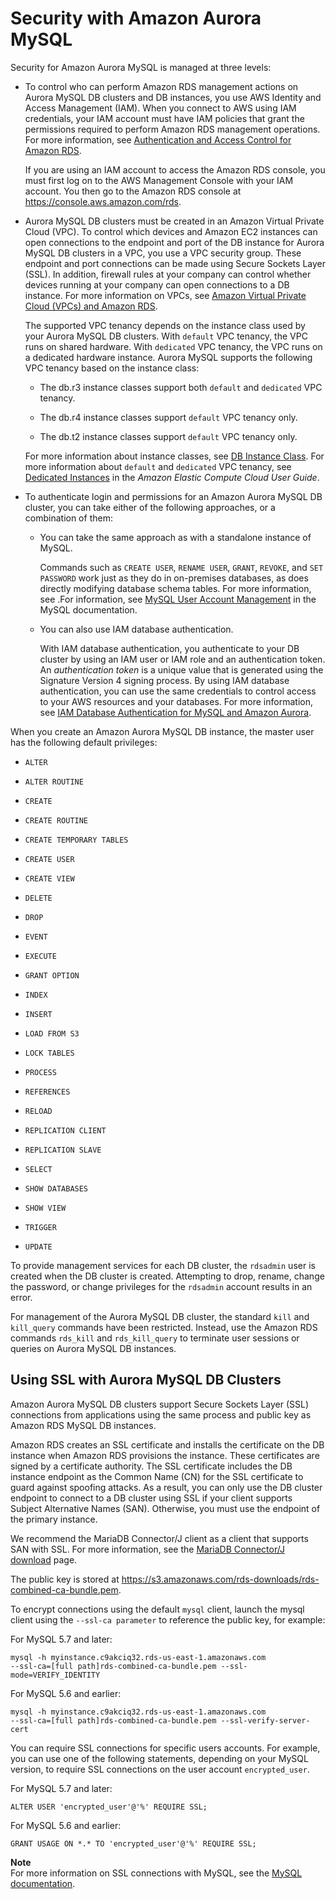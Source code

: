 # Security with Amazon Aurora MySQL<a name="AuroraMySQL.Security"></a>

Security for Amazon Aurora MySQL is managed at three levels:

+ To control who can perform Amazon RDS management actions on Aurora MySQL DB clusters and DB instances, you use AWS Identity and Access Management \(IAM\)\. When you connect to AWS using IAM credentials, your IAM account must have IAM policies that grant the permissions required to perform Amazon RDS management operations\. For more information, see [Authentication and Access Control for Amazon RDS](UsingWithRDS.IAM.md)\.

  If you are using an IAM account to access the Amazon RDS console, you must first log on to the AWS Management Console with your IAM account\. You then go to the Amazon RDS console at [https://console\.aws\.amazon\.com/rds](https://console.aws.amazon.com/rds)\.

+ Aurora MySQL DB clusters must be created in an Amazon Virtual Private Cloud \(VPC\)\. To control which devices and Amazon EC2 instances can open connections to the endpoint and port of the DB instance for Aurora MySQL DB clusters in a VPC, you use a VPC security group\. These endpoint and port connections can be made using Secure Sockets Layer \(SSL\)\. In addition, firewall rules at your company can control whether devices running at your company can open connections to a DB instance\. For more information on VPCs, see [Amazon Virtual Private Cloud \(VPCs\) and Amazon RDS](USER_VPC.md)\.

  The supported VPC tenancy depends on the instance class used by your Aurora MySQL DB clusters\. With `default` VPC tenancy, the VPC runs on shared hardware\. With `dedicated` VPC tenancy, the VPC runs on a dedicated hardware instance\. Aurora MySQL supports the following VPC tenancy based on the instance class:

  + The db\.r3 instance classes support both `default` and `dedicated` VPC tenancy\.

  + The db\.r4 instance classes support `default` VPC tenancy only\.

  + The db\.t2 instance classes support `default` VPC tenancy only\.

  For more information about instance classes, see [DB Instance Class](Concepts.DBInstanceClass.md)\. For more information about `default` and `dedicated` VPC tenancy, see [Dedicated Instances](http://docs.aws.amazon.com/AWSEC2/latest/UserGuide/dedicated-instance.html) in the *Amazon Elastic Compute Cloud User Guide*\.

+ To authenticate login and permissions for an Amazon Aurora MySQL DB cluster, you can take either of the following approaches, or a combination of them:

  + You can take the same approach as with a standalone instance of MySQL\.

    Commands such as `CREATE USER`, `RENAME USER`, `GRANT`, `REVOKE`, and `SET PASSWORD` work just as they do in on\-premises databases, as does directly modifying database schema tables\. For more information, see \.For information, see [MySQL User Account Management](http://dev.mysql.com/doc/mysql-security-excerpt/5.6/en/user-account-management.html) in the MySQL documentation\.

  + You can also use IAM database authentication\.

    With IAM database authentication, you authenticate to your DB cluster by using an IAM user or IAM role and an authentication token\. An *authentication token* is a unique value that is generated using the Signature Version 4 signing process\. By using IAM database authentication, you can use the same credentials to control access to your AWS resources and your databases\. For more information, see [IAM Database Authentication for MySQL and Amazon Aurora](UsingWithRDS.IAMDBAuth.md)\.

When you create an Amazon Aurora MySQL DB instance, the master user has the following default privileges:

+  `ALTER` 

+  `ALTER ROUTINE` 

+  `CREATE` 

+  `CREATE ROUTINE` 

+  `CREATE TEMPORARY TABLES` 

+  `CREATE USER` 

+  `CREATE VIEW` 

+  `DELETE` 

+  `DROP` 

+  `EVENT` 

+  `EXECUTE` 

+  `GRANT OPTION` 

+  `INDEX` 

+  `INSERT` 

+  `LOAD FROM S3` 

+  `LOCK TABLES` 

+  `PROCESS` 

+  `REFERENCES` 

+  `RELOAD` 

+  `REPLICATION CLIENT` 

+  `REPLICATION SLAVE` 

+  `SELECT` 

+  `SHOW DATABASES` 

+  `SHOW VIEW` 

+  `TRIGGER` 

+  `UPDATE` 

To provide management services for each DB cluster, the `rdsadmin` user is created when the DB cluster is created\. Attempting to drop, rename, change the password, or change privileges for the `rdsadmin` account results in an error\.

For management of the Aurora MySQL DB cluster, the standard `kill` and `kill_query` commands have been restricted\. Instead, use the Amazon RDS commands `rds_kill` and `rds_kill_query` to terminate user sessions or queries on Aurora MySQL DB instances\. 

## Using SSL with Aurora MySQL DB Clusters<a name="AuroraMySQL.Security.SSL"></a>

Amazon Aurora MySQL DB clusters support Secure Sockets Layer \(SSL\) connections from applications using the same process and public key as Amazon RDS MySQL DB instances\.

Amazon RDS creates an SSL certificate and installs the certificate on the DB instance when Amazon RDS provisions the instance\. These certificates are signed by a certificate authority\. The SSL certificate includes the DB instance endpoint as the Common Name \(CN\) for the SSL certificate to guard against spoofing attacks\. As a result, you can only use the DB cluster endpoint to connect to a DB cluster using SSL if your client supports Subject Alternative Names \(SAN\)\. Otherwise, you must use the endpoint of the primary instance\. 

We recommend the MariaDB Connector/J client as a client that supports SAN with SSL\. For more information, see the [MariaDB Connector/J download](https://downloads.mariadb.org/connector-java/) page\.

The public key is stored at [https://s3\.amazonaws\.com/rds\-downloads/rds\-combined\-ca\-bundle\.pem](https://s3.amazonaws.com/rds-downloads/rds-combined-ca-bundle.pem)\. 

To encrypt connections using the default `mysql` client, launch the mysql client using the `--ssl-ca parameter` to reference the public key, for example: 

For MySQL 5\.7 and later:

```
mysql -h myinstance.c9akciq32.rds-us-east-1.amazonaws.com
--ssl-ca=[full path]rds-combined-ca-bundle.pem --ssl-mode=VERIFY_IDENTITY
```

For MySQL 5\.6 and earlier:

```
mysql -h myinstance.c9akciq32.rds-us-east-1.amazonaws.com
--ssl-ca=[full path]rds-combined-ca-bundle.pem --ssl-verify-server-cert
```

You can require SSL connections for specific users accounts\. For example, you can use one of the following statements, depending on your MySQL version, to require SSL connections on the user account `encrypted_user`\.

For MySQL 5\.7 and later:

```
ALTER USER 'encrypted_user'@'%' REQUIRE SSL;            
```

For MySQL 5\.6 and earlier:

```
GRANT USAGE ON *.* TO 'encrypted_user'@'%' REQUIRE SSL;            
```

**Note**  
For more information on SSL connections with MySQL, see the [MySQL documentation](https://dev.mysql.com/doc/refman/5.7/en/using-encrypted-connections.html)\.